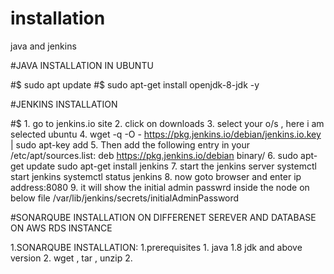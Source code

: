# installation
java and jenkins


#JAVA INSTALLATION IN UBUNTU 

#$ sudo apt update
#$ sudo apt-get install openjdk-8-jdk -y


#JENKINS INSTALLATION

#$ 1. go to jenkins.io site
   2. click on downloads
   3. select your o/s , here i am selected ubuntu
   4. wget -q -O - https://pkg.jenkins.io/debian/jenkins.io.key | sudo apt-key add
   5. Then add the following entry in your /etc/apt/sources.list:
      deb https://pkg.jenkins.io/debian binary/
   6. sudo apt-get update
      sudo apt-get install jenkins
   7. start the jenkins server
      systemctl start jenkins
      systemctl status jenkins
   8. now goto browser and enter ip address:8080
   9. it will show the initial admin passwrd inside the node on below file
     /var/lib/jenkins/secrets/initialAdminPassword

#SONARQUBE INSTALLATION ON DIFFERENET SEREVER AND DATABASE ON AWS RDS INSTANCE

1.SONARQUBE INSTALLATION:
   1.prerequisites
     1. java 1.8 jdk and above version
     2. wget , tar , unzip 
   2. 
